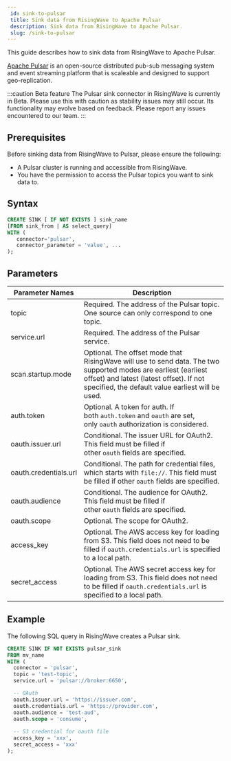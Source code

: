 ```yaml
---
 id: sink-to-pulsar
 title: Sink data from RisingWave to Apache Pulsar
 description: Sink data from RisingWave to Apache Pulsar.
 slug: /sink-to-pulsar
---
```


This guide describes how to sink data from RisingWave to Apache Pulsar.

[Apache Pulsar](https://pulsar.apache.org) is an open-source distributed pub-sub messaging system and event streaming platform that is scaleable and designed to support geo-replication.

:::caution Beta feature
The Pulsar sink connector in RisingWave is currently in Beta. Please use this with caution as stability issues may still occur. Its functionality may evolve based on feedback. Please report any issues encountered to our team.
:::

## Prerequisites

Before sinking data from RisingWave to Pulsar, please ensure the following:

- A Pulsar cluster is running and accessible from RisingWave.
- You have the permission to access the Pulsar topics you want to sink data to.

## Syntax

```sql
CREATE SINK [ IF NOT EXISTS ] sink_name
[FROM sink_from | AS select_query]
WITH (
   connector='pulsar',
   connector_parameter = 'value', ...
);
```

## Parameters

| Parameter Names | Description |
| --------------- | ---------------------------------------------------------------------- |
|topic	|Required. The address of the Pulsar topic. One source can only correspond to one topic.|
|service.url	|Required. The address of the Pulsar service.|
|scan.startup.mode	|Optional. The offset mode that RisingWave will use to send data. The two supported modes are earliest (earliest offset) and latest (latest offset). If not specified, the default value earliest will be used.|
|auth.token	|Optional. A token for auth. If both `auth.token` and `oauth` are set, only `oauth` authorization is considered.|
|oauth.issuer.url	|Conditional. The issuer URL for OAuth2. This field must be filled if other `oauth` fields are specified.|
|oauth.credentials.url	|Conditional. The path for credential files, which starts with `file://`. This field must be filled if other `oauth` fields are specified.|
|oauth.audience	|Conditional. The audience for OAuth2. This field must be filled if other `oauth` fields are specified.|
|oauth.scope	|Optional. The scope for OAuth2.|
|access_key	|Optional. The AWS access key for loading from S3. This field does not need to be filled if `oauth.credentials.url` is specified to a local path.|
|secret_access	|Optional. The AWS secret access key for loading from S3. This field does not need to be filled if `oauth.credentials.url` is specified to a local path.|

## Example

The following SQL query in RisingWave creates a Pulsar sink.

```sql
CREATE SINK IF NOT EXISTS pulsar_sink
FROM mv_name
WITH (
  connector = 'pulsar',
  topic = 'test-topic',
  service.url = 'pulsar://broker:6650',

  -- OAuth 
  oauth.issuer.url = 'https://issuer.com',
  oauth.credentials.url = 'https://provider.com',
  oauth.audience = 'test-aud',
  oauth.scope = 'consume',
  
  -- S3 credential for oauth file 
  access_key = 'xxx',
  secret_access = 'xxx' 
);
```